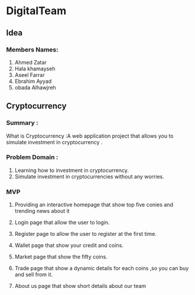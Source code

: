 # DigitalTeam
## Idea
### Members Names:
1. Ahmed Zatar
2. Hala khamayseh
3. Aseel Farrar
4. Ebrahim Ayyad
5. obada Alhawjreh

## Cryptocurrency

### Summary :

What is Cryptocurrency :A web application project that allows you to simulate investment in cryptocurrency .

### Problem Domain :

1. Learning how to investment in cryptocurrency.
2. Simulate investment in cryptocurrencies without any worries.

### MVP

1. Providing an interactive homepage that show top five conies and trending news about it

2. Login page that allow the user to login.

3. Register page to allow the user to register at the first time.

4. Wallet page that show your credit and coins.

5. Market page that show the  fifty coins.

6. Trade page that show a dynamic details for each coins ,so you can buy and sell from it.

7. About us page that show  short details about our team





